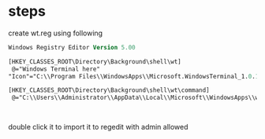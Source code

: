 # steps

create wt.reg using following 

```ps
Windows Registry Editor Version 5.00

[HKEY_CLASSES_ROOT\Directory\Background\shell\wt]
 @="Windows Terminal here"
"Icon"="C:\\Program Files\\WindowsApps\\Microsoft.WindowsTerminal_1.0.1401.0_x64__8wekyb3d8bbwe\\WindowsTerminal.exe"

[HKEY_CLASSES_ROOT\Directory\Background\shell\wt\command]
 @="C:\\Users\\Administrator\\AppData\\Local\\Microsoft\\WindowsApps\\wt.exe"="RUNASADMIN"

 
```

double click it to import it to regedit with admin allowed
